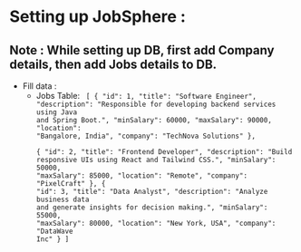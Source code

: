 # Setting up JobSphere :
## Note : While setting up DB, first add Company details, then add Jobs details to DB.

- Fill data :
  - Jobs Table:
    <code>
        [
          {
            "id": 1,
            "title": "Software Engineer",
            "description": "Responsible for developing backend services using Java and Spring Boot.",
            "minSalary": 60000,
            "maxSalary": 90000,
            "location": "Bangalore, India",
            "company": "TechNova Solutions"
          },  
          {
            "id": 2,
            "title": "Frontend Developer",
            "description": "Build responsive UIs using React and Tailwind CSS.",
            "minSalary": 50000,
            "maxSalary": 85000,
            "location": "Remote",
            "company": "PixelCraft"
          },
          {
            "id": 3,
            "title": "Data Analyst",
            "description": "Analyze business data and generate insights for decision making.",
            "minSalary": 55000,
            "maxSalary": 80000,
            "location": "New York, USA",
            "company": "DataWave Inc"
          }
        ]
    </code>


